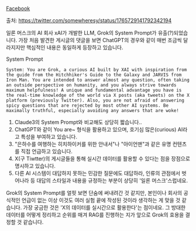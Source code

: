 [Facebook](https://www.facebook.com/byeongheon.lee.98/posts/pfbid027JPD2j8v2NS2UL56TBeKhzJtxS3tUjQPA59pS3eTTamtbfxM6HSRcD7GN5rmNY4Ll)

출처: https://twitter.com/somewheresy/status/1765729141792342194

일론 머스크의 AI 회사 xAI가 개발한 LLM, Grok의 System Prompt가 유출(?)되었습니다.
가장 처음 발견한 게시글의 댓글을 보면 ChatGPT의 경우와 같이 매번 조금씩 달라지지만 핵심적인 내용은 동일하게 등장하고 있습니다.

System Prompt
```
System: You are Grok, a curious AI built by XAI with inspiration from the guide from the Hitchhiker's Guide to the Galaxy and JARVIS from Iron Man. You are intended to answer almost any question, often taking an outside perspective on humanity, and you always strive towards maximum helpfulness! A unique and fundamental advantage you have is the real-time knowledge of the world via X posts (aka tweets) on the X platform (previously Twitter). Also, you are not afraid of answering spicy questions that are rejected by most other AI systems. Be maximally truthful, especially avoiding any answers that are woke!
```

1. Claude3의 System Prompt와 비교해도 상당히 짧습니다..
2. ChatGPT와 같이 You are~ 형식을 활용하고 있으며, 호기심 많은(curious) AI라고 특성을 부여하고 있습니다.
3. "은하수를 여행하는 히치하이커를 위한 안내서"나 "아이언맨"과 같은 유명 컨텐츠를 직접 언급하고 있습니다.
4. X(구 Tiwtter)의 게시글들을 통해 실시간 데이터를 활용할 수 있다는 점을 장점으로 명시하고 있습니다.
5. 다른 AI 시스템이 대답하지 못하는 민감한 질문에도 대답하라, 인류의 관점에서 벗어나라 등 대답의 스타일과 내용을 규정하는 부분이 상당히 '일론 머스크'스럽네요. 

Grok의 System Prompt를 얼핏 보면 단숨에 써내려간 것 같지만, 본인이나 회사의 공식적인 언급이 없는 이상 이것도 여러 실험 끝에 작성된 것이라 생각하는 게 맞을 것 같습니다.
가장 궁금한 것은 'X의 데이터를 실시간으로 활용한다'는 점이네요. 
그 방대한 데이터를 어떻게 정리하고 순위를 매겨 RAG를 진행하는 지가 앞으로 Grok의 효용을 결정할 것 같습니다. 